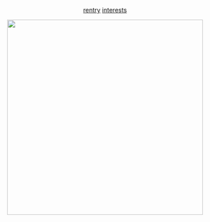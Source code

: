 <div align="center">

  [rentry](https://rentry.co/nicotine9k) [interests](https://rentry.co/bloodlossnine) 

<img src="https://files.catbox.moe/dx0ynx.jpg" width="450">
